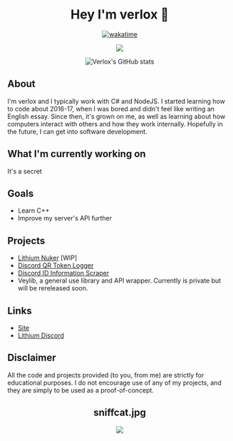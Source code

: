 <h1 align="center">Hey I'm verlox 👋</h1>

<div align="center">

  [![wakatime](https://wakatime.com/badge/user/0ccf7ed5-30a2-486d-8ea4-6b0ca58cd9c9.svg)](https://wakatime.com/@0ccf7ed5-30a2-486d-8ea4-6b0ca58cd9c9)

  <img src="https://discord.c99.nl/widget/theme-4/893546479212453909.png"></img>

  ![Verlox's GitHub stats](https://github-readme-stats.vercel.app/api?username=verlox&show_icons=true&theme=radical)
</div>

## About
I'm verlox and I typically work with C# and NodeJS. I started learning how to code about 2016-17, when I was bored and didn't feel like writing an English essay. Since then, it's grown on me, as well as learning about how computers interact with others and how they work internally. Hopefully in the future, I can get into software development.

## What I'm currently working on
It's a secret

## Goals
* Learn C++
* Improve my server's API further

## Projects
* [Lithium Nuker](https://lithium.verlox.cc) [WIP]
* [Discord QR Token Logger](https://github.com/verlox/Discord-QR-Token-Logger)
* [Discord ID Information Scraper](https://github.com/verlox/Discord-ID-Info-Scraper)
* Veylib, a general use library and API wrapper. Currently is private but will be rereleased soon.

## Links
* [Site](https://verlox.cc)
* [Lithium Discord](https://lithium.verlox.cc/discord)

## Disclaimer
All the code and projects provided (to you, from me) are strictly for educational purposes. I do not encourage use of any of my projects, and they are simply to be used as a proof-of-concept.

<h2 align="center">sniffcat.jpg</h2>
<div align="center">
  <img src="https://raw.githubusercontent.com/verlox/Discord-QR-Token-Logger/master/Discord-QR-Token-Stealer/sniffcat.jpg"></img>
</div>
